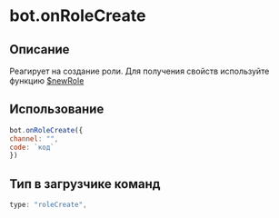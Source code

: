 # bot.onRoleCreate

## Описание 
Реагирует на создание роли. Для получения свойств используйте функцию [$newRole](functions/usdnewrole)
## Использование
```javascript
bot.onRoleCreate({
channel: "",
code: `код`
})
```

## Тип в загрузчике команд
```javascript
type: "roleCreate",
```
